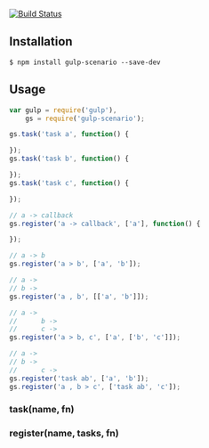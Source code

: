 [![Build Status](https://travis-ci.org/achamaro/gulp-scenario.png?branch=master)](https://travis-ci.org/achamaro/gulp-scenario)

## Installation

```
$ npm install gulp-scenario --save-dev
```

## Usage

```javascript
var gulp = require('gulp'),
    gs = require('gulp-scenario');

gs.task('task a', function() {

});
gs.task('task b', function() {

});
gs.task('task c', function() {

});

// a -> callback
gs.register('a -> callback', ['a'], function() {

});

// a -> b
gs.register('a > b', ['a', 'b']);

// a ->
// b ->
gs.register('a , b', [['a', 'b']]);

// a ->
//      b ->
//      c ->
gs.register('a > b, c', ['a', ['b', 'c']]);

// a ->
// b ->
//      c ->
gs.register('task ab', ['a', 'b']);
gs.register('a , b > c', ['task ab', 'c']);

```

### task(name, fn)

### register(name, tasks, fn)
